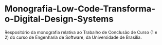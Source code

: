 # Monografia-Low-Code-Transforma-o-Digital-Design-Systems
Respositório da monografia relativa ao Trabalho de Conclusão de Curso (1 e 2) do curso de Engenharia de Software, da Universidade de Brasília.
